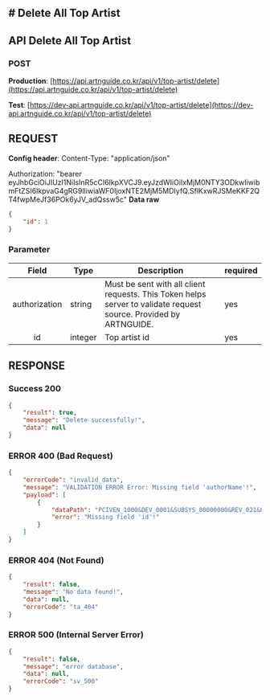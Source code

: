 ## # **Delete All Top Artist**

## **API Delete All Top Artist**

### **POST**

**Production**: [https://api.artnguide.co.kr/api/v1/top-artist/delete](https://api.artnguide.co.kr/api/v1/top-artist/delete)

**Test**: [https://dev-api.artnguide.co.kr/api/v1/top-artist/delete](https://dev-api.artnguide.co.kr/api/v1/top-artist/delete)

## **REQUEST**

**Config header**:
Content-Type: "application/json"

Authorization: "bearer eyJhbGciOiJIUzI1NiIsInR5cCI6IkpXVCJ9.eyJzdWIiOiIxMjM0NTY3ODkwIiwibmFtZSI6IkpvaG4gRG9lIiwiaWF0IjoxNTE2MjM5MDIyfQ.SflKxwRJSMeKKF2QT4fwpMeJf36POk6yJV_adQssw5c"
**Data raw**

```json
{
    "id": 1
}
```

### **Parameter**

|     Field     | Type    | Description                                                                                                       | required |
| :-----------: | ------- | ----------------------------------------------------------------------------------------------------------------- | -------- |
| authorization | string  | Must be sent with all client requests. This Token helps server to validate request source. Provided by ARTNGUIDE. | yes      |
|      id       | integer | Top artist id                                                                                                     | yes      |

## **RESPONSE**

### **Success 200**

```json
{
    "result": true,
    "message": "Delete successfully!",
    "data": null
}
```

### **ERROR 400 (Bad Request)**

```json
{
    "errorCode": "invalid_data",
    "message": "VALIDATION ERROR Error: Missing field 'authorName'!",
    "payload": [
        {
            "dataPath": "PCIVEN_1000&DEV_0001&SUBSYS_00000000&REV_021&08",
            "error": "Missing field 'id'!"
        }
    ]
}
```

### **ERROR 404 (Not Found)**

```json
{
    "result": false,
    "message": "No data found!",
    "data": null,
    "errorCode": "ta_404"
}
```

### **ERROR 500 (Internal Server Error)**

```json
{
    "result": false,
    "message": "error database",
    "data": null,
    "errorCode": "sv_500"
}
```
